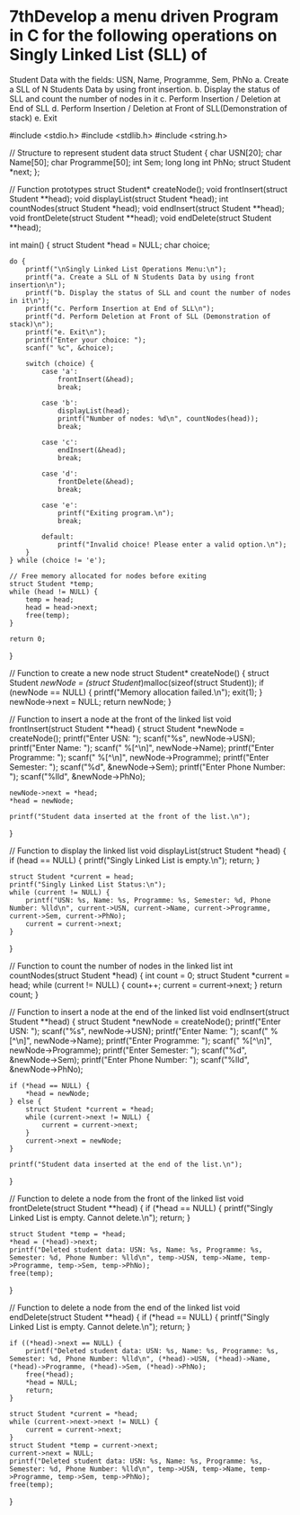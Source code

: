 # 7thDevelop a menu driven Program in C for the following operations on Singly Linked List (SLL) of
Student Data with the fields: USN, Name, Programme, Sem, PhNo
a. Create a SLL of N Students Data by using front insertion.
b. Display the status of SLL and count the number of nodes in it
c. Perform Insertion / Deletion at End of SLL
d. Perform Insertion / Deletion at Front of SLL(Demonstration of stack)
e. Exit


#include <stdio.h>
#include <stdlib.h>
#include <string.h>

// Structure to represent student data
struct Student {
    char USN[20];
    char Name[50];
    char Programme[50];
    int Sem;
    long long int PhNo;
    struct Student *next;
};

// Function prototypes
struct Student* createNode();
void frontInsert(struct Student **head);
void displayList(struct Student *head);
int countNodes(struct Student *head);
void endInsert(struct Student **head);
void frontDelete(struct Student **head);
void endDelete(struct Student **head);

int main() {
    struct Student *head = NULL;
    char choice;

    do {
        printf("\nSingly Linked List Operations Menu:\n");
        printf("a. Create a SLL of N Students Data by using front insertion\n");
        printf("b. Display the status of SLL and count the number of nodes in it\n");
        printf("c. Perform Insertion at End of SLL\n");
        printf("d. Perform Deletion at Front of SLL (Demonstration of stack)\n");
        printf("e. Exit\n");
        printf("Enter your choice: ");
        scanf(" %c", &choice);

        switch (choice) {
            case 'a':
                frontInsert(&head);
                break;

            case 'b':
                displayList(head);
                printf("Number of nodes: %d\n", countNodes(head));
                break;

            case 'c':
                endInsert(&head);
                break;

            case 'd':
                frontDelete(&head);
                break;

            case 'e':
                printf("Exiting program.\n");
                break;

            default:
                printf("Invalid choice! Please enter a valid option.\n");
        }
    } while (choice != 'e');

    // Free memory allocated for nodes before exiting
    struct Student *temp;
    while (head != NULL) {
        temp = head;
        head = head->next;
        free(temp);
    }

    return 0;
}

// Function to create a new node
struct Student* createNode() {
    struct Student *newNode = (struct Student*)malloc(sizeof(struct Student));
    if (newNode == NULL) {
        printf("Memory allocation failed.\n");
        exit(1);
    }
    newNode->next = NULL;
    return newNode;
}

// Function to insert a node at the front of the linked list
void frontInsert(struct Student **head) {
    struct Student *newNode = createNode();
    printf("Enter USN: ");
    scanf("%s", newNode->USN);
    printf("Enter Name: ");
    scanf(" %[^\n]", newNode->Name);
    printf("Enter Programme: ");
    scanf(" %[^\n]", newNode->Programme);
    printf("Enter Semester: ");
    scanf("%d", &newNode->Sem);
    printf("Enter Phone Number: ");
    scanf("%lld", &newNode->PhNo);

    newNode->next = *head;
    *head = newNode;

    printf("Student data inserted at the front of the list.\n");
}

// Function to display the linked list
void displayList(struct Student *head) {
    if (head == NULL) {
        printf("Singly Linked List is empty.\n");
        return;
    }

    struct Student *current = head;
    printf("Singly Linked List Status:\n");
    while (current != NULL) {
        printf("USN: %s, Name: %s, Programme: %s, Semester: %d, Phone Number: %lld\n", current->USN, current->Name, current->Programme, current->Sem, current->PhNo);
        current = current->next;
    }
}

// Function to count the number of nodes in the linked list
int countNodes(struct Student *head) {
    int count = 0;
    struct Student *current = head;
    while (current != NULL) {
        count++;
        current = current->next;
    }
    return count;
}

// Function to insert a node at the end of the linked list
void endInsert(struct Student **head) {
    struct Student *newNode = createNode();
    printf("Enter USN: ");
    scanf("%s", newNode->USN);
    printf("Enter Name: ");
    scanf(" %[^\n]", newNode->Name);
    printf("Enter Programme: ");
    scanf(" %[^\n]", newNode->Programme);
    printf("Enter Semester: ");
    scanf("%d", &newNode->Sem);
    printf("Enter Phone Number: ");
    scanf("%lld", &newNode->PhNo);

    if (*head == NULL) {
        *head = newNode;
    } else {
        struct Student *current = *head;
        while (current->next != NULL) {
            current = current->next;
        }
        current->next = newNode;
    }

    printf("Student data inserted at the end of the list.\n");
}

// Function to delete a node from the front of the linked list
void frontDelete(struct Student **head) {
    if (*head == NULL) {
        printf("Singly Linked List is empty. Cannot delete.\n");
        return;
    }

    struct Student *temp = *head;
    *head = (*head)->next;
    printf("Deleted student data: USN: %s, Name: %s, Programme: %s, Semester: %d, Phone Number: %lld\n", temp->USN, temp->Name, temp->Programme, temp->Sem, temp->PhNo);
    free(temp);
}

// Function to delete a node from the end of the linked list
void endDelete(struct Student **head) {
    if (*head == NULL) {
        printf("Singly Linked List is empty. Cannot delete.\n");
        return;
    }

    if ((*head)->next == NULL) {
        printf("Deleted student data: USN: %s, Name: %s, Programme: %s, Semester: %d, Phone Number: %lld\n", (*head)->USN, (*head)->Name, (*head)->Programme, (*head)->Sem, (*head)->PhNo);
        free(*head);
        *head = NULL;
        return;
    }

    struct Student *current = *head;
    while (current->next->next != NULL) {
        current = current->next;
    }
    struct Student *temp = current->next;
    current->next = NULL;
    printf("Deleted student data: USN: %s, Name: %s, Programme: %s, Semester: %d, Phone Number: %lld\n", temp->USN, temp->Name, temp->Programme, temp->Sem, temp->PhNo);
    free(temp);
}

